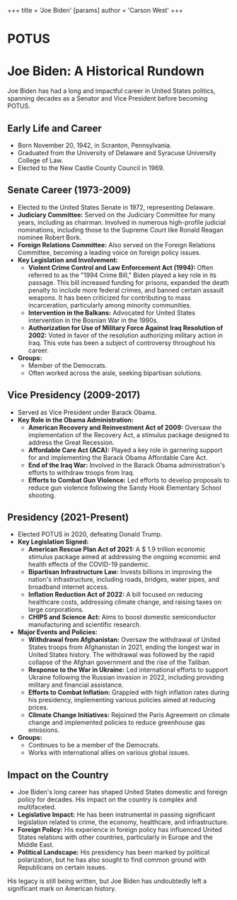 +++
 title = 'Joe Biden'
[params]
	author = 'Carson West'
+++
# POTUS
# Joe Biden: A Historical Rundown

Joe Biden has had a long and impactful career in United States politics, spanning decades as a Senator and Vice President before becoming POTUS.

## Early Life and Career

*   Born November 20, 1942, in Scranton, Pennsylvania.
*   Graduated from the University of Delaware and Syracuse University College of Law.
*   Elected to the New Castle County Council in 1969.

## Senate Career (1973-2009)

*   Elected to the United States Senate in 1972, representing Delaware.
*   **Judiciary Committee:** Served on the Judiciary Committee for many years, including as chairman. Involved in numerous high-profile judicial nominations, including those to the Supreme Court like Ronald Reagan nominee Robert Bork.
*   **Foreign Relations Committee:** Also served on the Foreign Relations Committee, becoming a leading voice on foreign policy issues.
*   **Key Legislation and Involvement:**
    *   **Violent Crime Control and Law Enforcement Act (1994):** Often referred to as the "1994 Crime Bill," Biden played a key role in its passage. This bill increased funding for prisons, expanded the death penalty to include more federal crimes, and banned certain assault weapons. It has been criticized for contributing to mass incarceration, particularly among minority communities.
    *   **Intervention in the Balkans:** Advocated for United States intervention in the Bosnian War in the 1990s.
    *   **Authorization for Use of Military Force Against Iraq Resolution of 2002:** Voted in favor of the resolution authorizing military action in Iraq. This vote has been a subject of controversy throughout his career.
*   **Groups:**
    *   Member of the Democrats.
    *   Often worked across the aisle, seeking bipartisan solutions.

## Vice Presidency (2009-2017)

*   Served as Vice President under Barack Obama.
*   **Key Role in the Obama Administration:**
    *   **American Recovery and Reinvestment Act of 2009:** Oversaw the implementation of the Recovery Act, a stimulus package designed to address the Great Recession.
    *   **Affordable Care Act (ACA):** Played a key role in garnering support for and implementing the Barack Obama Affordable Care Act.
    *   **End of the Iraq War:** Involved in the Barack Obama administration's efforts to withdraw troops from Iraq.
    *   **Efforts to Combat Gun Violence:** Led efforts to develop proposals to reduce gun violence following the Sandy Hook Elementary School shooting.

## Presidency (2021-Present)

*   Elected POTUS in 2020, defeating Donald Trump.
*   **Key Legislation Signed:**
    *   **American Rescue Plan Act of 2021:** A  $ 1.9 trillion economic stimulus package aimed at addressing the ongoing economic and health effects of the COVID-19 pandemic.
    *   **Bipartisan Infrastructure Law:** Invests billions in improving the nation's infrastructure, including roads, bridges, water pipes, and broadband internet access.
    *   **Inflation Reduction Act of 2022:** A bill focused on reducing healthcare costs, addressing climate change, and raising taxes on large corporations.
    *   **CHIPS and Science Act:** Aims to boost domestic semiconductor manufacturing and scientific research.
*   **Major Events and Policies:**
    *   **Withdrawal from Afghanistan:** Oversaw the withdrawal of United States troops from Afghanistan in 2021, ending the longest war in United States history. The withdrawal was followed by the rapid collapse of the Afghan government and the rise of the Taliban.
    *   **Response to the War in Ukraine:** Led international efforts to support Ukraine following the Russian invasion in 2022, including providing military and financial assistance.
    *   **Efforts to Combat Inflation:** Grappled with high inflation rates during his presidency, implementing various policies aimed at reducing prices.
    *   **Climate Change Initiatives:** Rejoined the Paris Agreement on climate change and implemented policies to reduce greenhouse gas emissions.
*   **Groups:**
    *   Continues to be a member of the Democrats.
    *   Works with international allies on various global issues.

## Impact on the Country

*   Joe Biden's long career has shaped United States domestic and foreign policy for decades. His impact on the country is complex and multifaceted.
*   **Legislative Impact:** He has been instrumental in passing significant legislation related to crime, the economy, healthcare, and infrastructure.
*   **Foreign Policy:** His experience in foreign policy has influenced United States relations with other countries, particularly in Europe and the Middle East.
*   **Political Landscape:** His presidency has been marked by political polarization, but he has also sought to find common ground with Republicans on certain issues.

His legacy is still being written, but Joe Biden has undoubtedly left a significant mark on American history.

